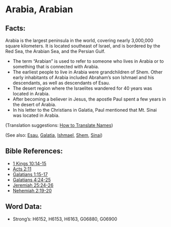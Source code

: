 # Arabia, Arabian

## Facts:

Arabia is the largest peninsula in the world, covering nearly 3,000,000 square kilometers. It is located southeast of Israel, and is bordered by the Red Sea, the Arabian Sea, and the Persian Gulf.

* The term “Arabian” is used to refer to someone who lives in Arabia or to something that is connected with Arabia.
* The earliest people to live in Arabia were grandchildren of Shem. Other early inhabitants of Arabia included Abraham’s son Ishmael and his descendants, as well as descendants of Esau.
* The desert region where the Israelites wandered for 40 years was located in Arabia.
* After becoming a believer in Jesus, the apostle Paul spent a few years in the desert of Arabia.
* In his letter to the Christians in Galatia, Paul mentioned that Mt. Sinai was located in Arabia.

(Translation suggestions: [How to Translate Names](rc://en/ta/man/translate/translate-names))

(See also: [Esau](../names/esau.md), [Galatia](../names/galatia.md), [Ishmael](../names/ishmael.md), [Shem](../names/shem.md), [Sinai](../names/sinai.md))

## Bible References:

* [1 Kings 10:14-15](rc://en/tn/help/1ki/10/14)
* [Acts 2:11](rc://en/tn/help/act/02/11)
* [Galatians 1:15-17](rc://en/tn/help/gal/01/15)
* [Galatians 4:24-25](rc://en/tn/help/gal/04/24)
* [Jeremiah 25:24-26](rc://en/tn/help/jer/25/24)
* [Nehemiah 2:19-20](rc://en/tn/help/neh/02/19)

## Word Data:

* Strong’s: H6152, H6153, H6163, G06880, G06900

